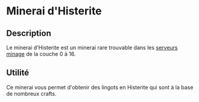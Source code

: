 # Minerai d'Histerite 

## Description 
Le minerai d'Histerite est un minerai rare trouvable dans les [serveurs minage](https://histeria.fr/wiki/3-gameplay/minage-servers) de la couche 0 à 16.

## Utilité
Ce minerai vous permet d'obtenir des lingots en Histerite qui sont à la base de nombreux crafts.